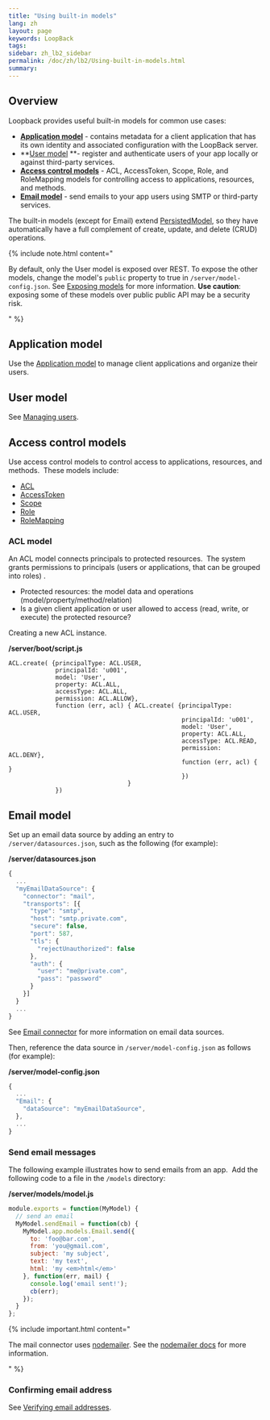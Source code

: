 ```yaml
---
title: "Using built-in models"
lang: zh
layout: page
keywords: LoopBack
tags:
sidebar: zh_lb2_sidebar
permalink: /doc/zh/lb2/Using-built-in-models.html
summary:
---
```


## Overview

Loopback provides useful built-in models for common use cases:

*   **[Application model](/doc/{{page.lang}}/lb2/Using-built-in-models.html)** - contains metadata for a client application that has its own identity and associated configuration with the LoopBack server.
*   **[User model](/doc/{{page.lang}}/lb2/Using-built-in-models.html) **- register and authenticate users of your app locally or against third-party services.
*   **[Access control models](/doc/{{page.lang}}/lb2/Using-built-in-models.html)** - ACL, AccessToken, Scope, Role, and RoleMapping models for controlling access to applications, resources, and methods.
*   **[Email model](/doc/{{page.lang}}/lb2/Using-built-in-models.html)** - send emails to your app users using SMTP or third-party services.

The built-in models (except for Email) extend [PersistedModel](http://apidocs.strongloop.com/loopback/#persistedmodel), so they have automatically have a full complement of create, update, and delete (CRUD) operations.

{% include note.html content="

By default, only the User model is exposed over REST. To expose the other models, change the model's `public` property to true in `/server/model-config.json`. See [Exposing models](/doc/{{page.lang}}/lb2/Exposing-models-over-REST.html#ExposingmodelsoverREST-Exposingmodels) for more information. **Use caution**: exposing some of these models over public public API may be a security risk.

" %}

## Application model

Use the [Application model](http://apidocs.strongloop.com/loopback/#application-new-application) to manage client applications and organize their users.

## User model

See [Managing users](/doc/{{page.lang}}/lb2/Managing-users.html).

## Access control models

Use access control models to control access to applications, resources, and methods.  These models include:

*   [ACL](http://apidocs.strongloop.com/loopback/#acl)
*   [AccessToken](http://apidocs.strongloop.com/loopback/#accesstoken-new-accesstoken)
*   [Scope](http://apidocs.strongloop.com/loopback/#scope-new-scope)
*   [Role](http://apidocs.strongloop.com/loopback/#role-new-role)
*   [RoleMapping](http://apidocs.strongloop.com/loopback/#rolemapping-new-rolemapping)

### ACL model

An ACL model connects principals to protected resources.  The system grants permissions to principals (users or applications, that can be grouped into roles) .

*   Protected resources: the model data and operations (model/property/method/relation)
*   Is a given client application or user allowed to access (read, write, or execute) the protected resource?

Creating a new ACL instance.

**/server/boot/script.js**

```
ACL.create( {principalType: ACL.USER, 
             principalId: 'u001', 
             model: 'User', 
             property: ACL.ALL,
	         accessType: ACL.ALL, 
             permission: ACL.ALLOW}, 
             function (err, acl) { ACL.create( {principalType: ACL.USER, 
                                                principalId: 'u001', 
                                                model: 'User', 
                                                property: ACL.ALL,
                                                accessType: ACL.READ, 
                                                permission: ACL.DENY}, 
                                                function (err, acl) { }
                                                })
                                 }
             })
```

## Email model

Set up an email data source by adding an entry to `/server/datasources.json`, such as the following (for example):

**/server/datasources.json**

```js
{
  ...
  "myEmailDataSource": {
    "connector": "mail",
    "transports": [{
      "type": "smtp",
      "host": "smtp.private.com",
      "secure": false,
      "port": 587,
      "tls": {
        "rejectUnauthorized": false
      },
      "auth": {
        "user": "me@private.com",
        "pass": "password"
      }
    }]
  }
  ...
}
```

See [Email connector](/doc/{{page.lang}}/lb2/Email-connector.html) for more information on email data sources.

Then, reference the data source in `/server/model-config.json` as follows (for example):

**/server/model-config.json**

```js
{
  ...
  "Email": {
    "dataSource": "myEmailDataSource",
  },
  ...
}
```

### Send email messages

The following example illustrates how to send emails from an app.  Add the following code to a file in the `/models` directory:

**/server/models/model.js**

```js
module.exports = function(MyModel) {
  // send an email
  MyModel.sendEmail = function(cb) {
    MyModel.app.models.Email.send({
      to: 'foo@bar.com',
      from: 'you@gmail.com',
      subject: 'my subject',
      text: 'my text',
      html: 'my <em>html</em>'
    }, function(err, mail) {
      console.log('email sent!');
      cb(err);
    });
  }
};
```

{% include important.html content="

The mail connector uses [nodemailer](http://www.nodemailer.com/). See the [nodemailer docs](http://www.nodemailer.com/) for more information.

" %}

### Confirming email address

See [Verifying email addresses](/doc/{{page.lang}}/lb2/Registering-users.html#Registeringusers-Verifyingemailaddresses).

